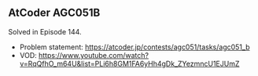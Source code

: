 ## AtCoder AGC051B

Solved in Episode 144.

- Problem statement: https://atcoder.jp/contests/agc051/tasks/agc051_b
- VOD: https://www.youtube.com/watch?v=RqQfhO_m64U&list=PLi6h8GM1FA6yHh4gDk_ZYezmncU1EJUmZ
